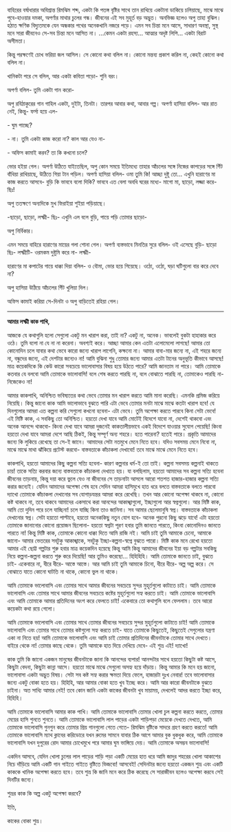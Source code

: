 
বাহিরের বর্ষাধারার অবিশ্রান্ত রিমঝিম শব্দ, একটা কি পতঙ্গ বৃষ্টির সাথে তান রাখিয়ে একটানা ডাকিয়ে চলিয়াছে, মাঝে মাঝে পুবে-হাওয়ার দমকা, অপর্ণার মাথার চুলের গন্ধ। জীবনের এই সব মুহূর্ত বড় অদ্ভুত। অনভিজ্ঞ হলেও অপু তাহা বুঝিল। হঠাত ক্ষণিক বিদ্যুতমকে যেন অন্ধকার পথের অনেকখানি নজরে পড়ে। এমন সব চিন্তা মনে আসে, সাধারণ অবস্থা, সুস্থ মনে সারা জীবনেও সে-সব চিন্তা মনে আসিত না। ...কেমন একটা রহস্য... আত্মার অদৃষ্ট লিপি... একটা বিরাট অসীমতা। 

কিন্তু পরক্ষণেই চোখ ভরিয়া জল আসিল। সে কোনো কথা বলিল না। কোনো মন্তব্য প্রকাশ করিল না, কেহই কোনো কথা বলিল না। 

খানিকটা পরে সে বলিল, আর একটা কবিতা পড়ো- শুনি বরং। 

অপর্ণা বলিল- তুমি একটা গান করো- 

অপু রবিঠাকুরের গান গাহিল একটা, দুইটা, তিনটা। তারপর আবার কথা, আবার গল্প। অপর্ণা হাসিয়া বলিল- আর রাত নেই, কিন্তু- ফর্সা হয়ে এল- 

\- ঘুম পাচ্ছে? 

\- না। তুমি একটা কাজ করো না? কাল আর যেও না- 

\- অফিস কামাই করব? তা কি কখনো চলে? 

ভোর হইয়া গেল। অপর্ণা উঠিতে যাইতেছিল, অপু কোন সময়ে ইতিমধ্যে তাহার আঁচলের সঙ্গে নিজের কাপড়ের সঙ্গে গিঁট বাঁধিয়া রাখিয়াছে, উঠিতে গিয়া টান পড়িল। অপর্ণা হাসিয়া বলিল- ওমা তুমি কি! আচ্ছা দুষ্টু তো... এখুনি হারাণের মা কাজ করতে আসবে- বুড়ি কি ভাববে বলো দিকি? ভাববে এত বেলা অবধি ঘরের মধ্যে- মাগো মা, ছাড়ো, লজ্জা করে- ছিঃ! 

অপু ততক্ষণে অন্যদিকে মুখ ফিরাইয়া শুইয়া পড়িয়াছে। 

\-ছাড়ো, ছাড়ো, লক্ষ্মী- ছিঃ- এখুনি এল বলে বুড়ি, পায়ে পড়ি তোমার ছাড়ো- 

অপু নির্বিকার। 

এমন সময়ে বাহিরে হারাণের মায়ের গলা শোনা গেল। অপর্ণা ব্যস্তভাবে মিনতির সুরে বলিল- ওই এসেছে বুড়ি- ছাড়ো ছিঃ- লক্ষ্মীটি- ওরমকম দুষ্টুমি করে না- লক্ষ্মী- 

হারাণের মা কপাটের গায়ে ধাক্কা দিয়া বলিল- ও বৌমা, ভোর হয়ে গিয়েছে। ওঠো, ওঠো, ঘড়া ঘটিগুলো বার করে দেবে না? 

অপু হাসিয়া উঠিয়ে আঁচলের গিঁট খুলিয়া দিল। 

অফিস কামাই করিয়া সে-দিনটা ও অপু বাড়িতেই রহিয়া গেল।

---

**আমার লক্ষ্মী কাক পাখি,**

আজকে যে কথাগুলি হলো সেগুলো একটু মন খারাপ করা, তাই না? একটু না, অনেক। ভাবলেই বুকটা হাহাকার করে ওঠে। তুমি বলো না যে না না করেনা। অবশ্যই করে। আচ্ছা আমার কেন এতটা এলোমেলো লাগছে! আমার তো কোনোদিন চলে যাবার কথা ভেবে কারো জন্যে খারাপ লাগেনি, কক্ষনো না। আমার বাবা-মার জন্যে না, এই শহরে জন্যে না, বন্ধুদের জন্যে, এই দেশটার জন্যেও না! আমি বুঝিনা শুধু তোমার জন্যে আমার এতটা টানের অনুভূতি কীভাবে আসছে! মাত্র কয়েকদিকে কি কেউ কারো সবচেয়ে ভালোবাসার বিষয় হয়ে উঠতে পারে? আমি জানতাম না পারে। আমি তোমাকে কতবার যে বলবো আমি তোমাকে ভালোবাসি! বলে শেষ করতে পারছি না, বলে বোঝাতে পারছি না, তোমাকেও পারছি না- নিজেকেও না! 

আমার কাকপাখি, অনিশ্চিত ভবিষ্যতের কথা ভেবে তোমার মন খারাপ করতে আমি মানা করেছি। এমনকি প্রমিজ করিয়ে নিয়েছি। কিন্তু জানো কাক আমি ভালোভাবে বুঝতে পারি এটা ভেবে তোমার মনটা মাঝে মাঝে কতটা খারাপ হবে! যে দিনগুলোর আমরা এত কল্পনা করি সেগুলো কখনো হবেনা- এটা ভেবে। তুমি অপেক্ষা করতে পারবে কিনা সেটা ভেবে! এই মিষ্টি কাক, এ সবকিছু তো অনিশ্চিত। হয়তো দেখা যাবে আমি মোটেই বিদেশে যাবো না, দেশেই থাকবো এবং অনেক আনন্দে থাকবো- কিংবা দেখা যাবে আমরা দুজনেই কাকতালীয়ভাবে একই বিদেশে যাওয়ার সুযোগ পেয়েছি! কিংবা হয়তো দেখা যাবে আমরা দেশে আছি ঠিকই, কিন্তু সম্পূর্ণ অন্য শহরে। হতে পারেনা? হতেই পারে। প্রকৃতি আমাদের জন্যে কি লুকিয়ে রেখেছে তা সে-ই জানে। আমাদের সেটা নতমুখে মেনে নিতে হবে। যদিও সবসময় মেনে নিবো না, মাঝে মাঝে মাথা ঝাঁকিয়ে প্রটেস্ট করবো- বাস্তবতাকে কাঁচাকলা দেখাবো! তবে মাঝে মাঝে মেনে নিতে হবে। 

কাকপাখি, হয়তো আমাদের কিছু কল্পনা সত্যি হবেনা- কারণ কল্পনার ধর্ম-ই তো তাই। কল্পনা সবসময় কল্পনাই থাকতে চায়! তাকে সত্যি করবার জন্যে বাস্তবতাকে কাঁচাকলা দেখাতে হয়। যা বলছিলাম, হয়তো আমাদের সব কল্পনা সত্যি হবেনা জীবনের তাড়নায়, কিন্তু দয়া করে ভুলে যেও না জীবনের সে তাড়নাটা আসলে আরো শতশত হাজার-হাজার কল্পনা সত্যি করার জন্যেই। যেদিন আমাদের অপেক্ষা শেষ হবে সেদিন আমরা হাসিমুখে হাত ধরে বলতে বাস্তবতাকে বলতে পারবো দ্যাখো তোমাকে কাঁচাকলা দেখানোর সব যোগাড়যন্তর আমরা করে রেখেছি। তখন আর কোনো অপেক্ষা থাকবে না, কোনো কষ্ট থাকবে না, তবে থাকবে আমাদের একসাথে করা আনন্দের আকাঙ্খাগুলো, ইচ্ছাগুলো আর স্বপ্নগুলো। আর মিষ্টি কাক, আমি তো দুদিন পরে চলে যাচ্ছিনা! চলে যাচ্ছি কিনা তাও জানিনা। সব আমার ছেলেমানুষি স্বপ্ন। বাস্তবতাকে কাঁচাকলা দেখানোর স্বপ্ন। সেটা হয়তো পাল্টাবে, হয়তো অনেককিছু নতুন যোগ হবে- অনেক পুরনো কিছু ঝড়ে যাবে! এটা হয়তো তোমাকে জানানোর কোনো প্রয়োজন ছিলোনা- হয়তো স্বপ্নটা পূরণ হবার তুমি জানতে পারতে, কিংবা কোনোদিনও জানতে পারতে না! কিন্তু মিষ্টি কাক, তোমাকে কোনো ধাক্কা দিতে আমি রাজি নই। আমি চাই তুমি আমাকে চেনো, আমাকে জানো- আমার ভেতরের সবটুকু আকাঙ্খাকে, সবটুকু ইচ্ছা-কল্পনা-স্বপ্নে বুঝতে পারো। মিষ্টি কাক মনে রেখো হয়তো আমার এই ছোট্ট গল্পটার শুরু হবার মাত্র কয়েকদিন হয়েছে কিন্তু আমি কিন্তু আমাদের জীবনের ইয়া বড় গল্পটার সবকিছু নিয়ে কল্পনা-জল্পনা করতে শুরু করে দিয়েছি! আর তুমিও করেছো... হিহিহিহি। আমি তোমাকে জানতে চাই, বুঝতে চাই- একেবারে না, ধীরে ধীরে- আস্তে আস্তে। আর আমি চাই তুমি আমাকে চিনো, ধীরে ধীরে- অল্প অল্প করে। সে বোঝাতে যাতে কোনো ঘাটতি না থাকে, কোনো ভুল না থাকে। 

আমি তোমাকে ভালোবাসি এবং তোমার সাথে আমার জীবনের সবচেয়ে সুন্দর মুহূর্তগুলো কাটাতে চাই। আমি তোমাকে ভালোবাসি এবং তোমার সাথে আমার জীবনের সবচেয়ে কষ্টের মুহূর্তগুলো সহ্য করতে চাই। আমি তোমাকে ভালোবাসি এবং আমি তোমাকে আমার প্রতিদিনের অংশ করে ফেলতে চাই! একেবারে তো কথাগুলি বলে ফেললাম। তবে আরো কয়েকটা কথা রয়ে গেলো। 

আমি তোমাকে ভালোবাসি এবং তোমার সাথে তোমার জীবনের সবচেয়ে সুন্দর মুহূর্তগুলো কাটাতে চাই! আমি তোমাকে ভালোবাসি এবং তোমার সাথে তোমার কষ্টগুলো সহ্য করতে চাই- যাতে তোমাকে কিছুতেই, কিছুতেই সেগুলোর যন্ত্রণা একা না নিতে হয়! আমি তোমাকে ভালোবাসি এবং আমি চাই তোমার প্রতিদিনের জীবনটাকে তোমার সাথে দেখতে। বাইরে থেকে না! তোমার কাছে থেকে। তুমি আমাকে হাত দিয়ে দেখিয়ে দেবে- এই শুভ্র এই! দ্যাখো! 

কাক তুমি কি জানো একজন মানুষের জীবনটাকে জানা কি আনন্দের ব্যপার! আনন্দটার সাথে হয়তো কিছুটা কষ্ট আসে, কিছুটা বেদনা, কিছুটা কান্না আসে। হয়তো মাঝে মাঝে সেগুলো অসহ্য হয়ে দাঁড়ায়। কিন্তু আমার কি মনে হয় জানো, ভালোবাসা একটা অদ্ভুত বিষয়। সেটা সব কষ্ট সহ্য করার ক্ষমতা দিয়ে ফেলে, হাজারটা দুঃখ নেবার! তবে ভালোবাসার জন্যে একটু বোকা হতে হয়। হিহিহি, আর আমার বোকা হতে খুব ইচ্ছে করে। আমি আর কারো জীবনটাকে বুঝতে চাইনা। অত সাধ্যি আমার নেই! তবে কোন জানি একটা কাকের জীবনটা খুব মায়াময়, দেখলেই আদর করতে ইচ্ছা করে, হিহিহি। 

আমি তোমাকে ভালোবাসি আমার কাক পাখি। আমি তোমাকে ভালোবাসি তোমার খোলা চুল কল্পনা করতে করতে, তোমার মেয়ের হাসি শুনতে শুনতে। আমি তোমাকে ভালোবাসি লাল পাড়ের একটা শাড়িপড়া মেয়েকে দেখতে দেখতে, আমি তোমাকে ভালোবাসি গুনগুন করে তোমার প্রিয় গানগুলো গেতে গেতে- রিমঝিম বৃষ্টিকে সাদরে গ্রহণ করতে করতে! আমি তোমাকে ভালোবাসি ম্যাথ ক্লাবের করিডোরে যখন রুমের সামনে যাবার ঠিক আগে আমার বুক ধুকধুক করে, আমি তোমাকে ভালোবাসি যখন দুপুরের রোদ আমার চোখেমুখে পরে আমার ঘুম ভাঙ্গিয়ে দেয়। আমি তোমাকে অসম্ভব ভালোবাসি! 

একদিন আসবে, যেদিন খোলা চুলের লাল পাড়ের শাড়ি পড়া একটি মেয়ের হাত ধরে আমি জাদুর শহরের খোলা আকাশের নিচে দাঁড়িয়ে আমি একটি গান গাইতে গাইতে বৃষ্টিতে ভিজবো! আসবেই! সেদিনটার জন্যে হয়তো একজন শুভ্র এবং একটি কাককে খানিক অপেক্ষা করতে হবে। তবে শুভ্র কি জানি মনে করে ঠিক করেছে সে সারাজীবন হলেও অপেক্ষা করবে সেই দিনটির জন্যে। 

শুভ্রর কাক কি অল্প একটু অপেক্ষা করবে? 

ইতি, 

কাকের বোকা শুভ্র।
